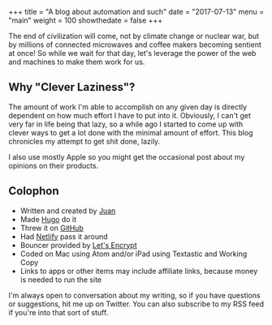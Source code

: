 +++
title = "A blog about automation and such"
date = "2017-07-13"
menu = "main"
weight = 100
showthedate = false
+++
<!-- ![Juan](/img/avatar-2.svg) -->
The end of civilization will come, not by climate change or nuclear war, but by millions of connected microwaves and coffee makers becoming sentient at once! So while we wait for that day, let's leverage the power of the web and machines to make them work for us.

## Why "Clever Laziness"?
The amount of work I'm able to accomplish on any given day is directly dependent on how much effort I have to put into it. Obviously, I can't get very far in life being that lazy, so a while ago I started to come up with clever ways to get a lot done with the minimal amount of effort. This blog chronicles my attempt to get shit done, lazily.

I also use mostly Apple so you might get the occasional post about my opinions on their products.

## Colophon
* Written and created by [Juan](https://www.twitter.com/theverylastjuan)
* Made [Hugo](https://gohugo.io) do it
* Threw it on [GitHub](https://github.com)
* Had [Netlify](https://www.netlify.com) pass it around
* Bouncer provided by [Let's Encrypt](https://letsencrypt.org)
* Coded on Mac using Atom and/or iPad using Textastic and Working Copy
* Links to apps or other items may include affiliate links, because money is needed to run the site


I'm always open to conversation about my writing, so if you have questions or suggestions, hit me up on Twitter. You can also subscribe to my RSS feed if you're into that sort of stuff.
